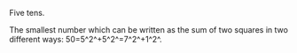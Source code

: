Five tens.

The smallest number which can be written as the sum of two squares in
two different ways: 50=5^2^+5^2^=7^2^+1^2^.
